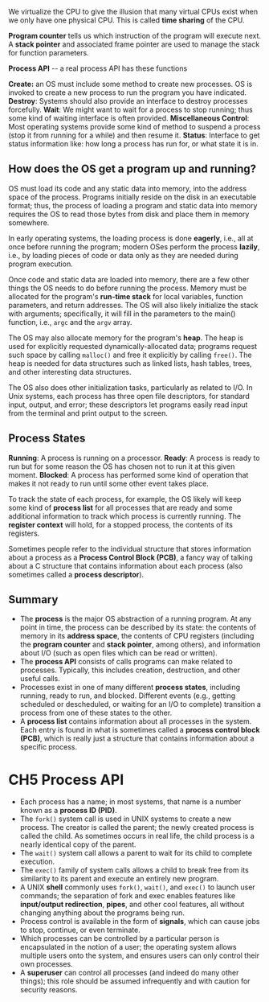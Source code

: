 We virtualize the CPU to give the illusion that many virtual CPUs exist when we only have one physical CPU. This is called **time sharing** of the CPU.

**Program counter** tells us which instruction of the program will execute next. A **stack pointer** and associated frame pointer are used to manage the stack for function parameters.

**Process API** -- a real process API has these functions

**Create:** an OS must include some method to create new processes. OS is invoked to create a new process to run the program you have indicated.
**Destroy**: Systems should also provide an interface to destroy processes forcefully. 
**Wait**: We might want to wait for a process to stop running; thus some kind of waiting interface is often provided.
**Miscellaneous Control**: Most operating systems provide some kind of method to suspend a process (stop it from running for a while) and then resume it.
**Status**: Interface to get status information like: how long a process has run for, or what state it is in.

## **How does the OS get a program up and running?**

OS must load its code and any static data into memory, into the address space of the process. Programs initially reside on the disk in an executable format; thus, the process of loading a program and static data into memory requires the OS to read those bytes from disk and place them in memory somewhere.

In early operating systems, the loading process is done **eagerly**, i.e., all at once before running the program; modern OSes perform the process **lazily**, i.e., by loading pieces of code or data only as they are needed during program execution.

Once code and static data are loaded into memory, there are a few other things the OS needs to do before running the process. Memory must be allocated for the program's **run-time stack** for local variables, function parameters, and return addresses. The OS will also likely initialize the stack with arguments; specifically, it will fill in the parameters to the main() function, i.e., `argc` and the `argv` array.

The OS may also allocate memory for the program's **heap**. The heap is used for explicitly requested dynamically-allocated data; programs request such space by calling `malloc()` and free it explicitly by calling `free()`. The heap is needed for data structures such as linked lists, hash tables, trees, and other interesting data structures.

The OS also does other initialization tasks, particularly as related to I/O. In Unix systems, each process has three open file descriptors, for standard input, output, and error; these descriptors let programs easily read input from the terminal and print output to the screen.

## **Process States**

**Running**: A process is running on a processor.
**Ready**: A process is ready to run but for some reason the OS has chosen not to run it at this given moment.
**Blocked**: A process has performed some kind of operation that makes it not ready to run until some other event takes place. 

To track the state of each process, for example, the OS likely will keep some kind of **process list** for all processes that are ready and some additional information to track which process is currently running. The **register context** will hold, for a stopped process, the contents of its registers.

Sometimes people refer to the individual structure that stores information about a process as a **Process Control Block (PCB)**, a fancy way of talking about a C structure that contains information about each process (also sometimes called a **process descriptor**).

## **Summary**

- The **process** is the major OS abstraction of a running program. At any point in time, the process can be described by its state: the contents of memory in its **address space**, the contents of CPU registers (including the **program counter** and **stack pointer**, among others), and information about I/O (such as open files which can be read or written).
- The **process API** consists of calls programs can make related to processes. Typically, this includes creation, destruction, and other useful calls.
- Processes exist in one of many different **process states**, including running, ready to run, and blocked. Different events (e.g., getting scheduled or descheduled, or waiting for an I/O to complete) transition a process from one of these states to the other.
- A **process list** contains information about all processes in the system. Each entry is found in what is sometimes called a **process control block (PCB)**, which is really just a structure that contains information about a specific process.

# CH5 Process API

- Each process has a name; in most systems, that name is a number known as a **process ID (PID)**.
- The `fork()` system call is used in UNIX systems to create a new process. The creator is called the parent; the newly created process is called the child. As sometimes occurs in real life, the child process is a nearly identical copy of the parent.
- The `wait()` system call allows a parent to wait for its child to complete execution.
- The `exec()` family of system calls allows a child to break free from its similarity to its parent and execute an entirely new program.
- A UNIX **shell** commonly uses `fork()`, `wait()`, and `exec()` to launch user commands; the separation of fork and exec enables features like **input/output redirection**, **pipes**, and other cool features, all without changing anything about the programs being run.
- Process control is available in the form of **signals**, which can cause jobs to stop, continue, or even terminate.
- Which processes can be controlled by a particular person is encapsulated in the notion of a user; the operating system allows multiple users onto the system, and ensures users can only control their own processes.
- A **superuser** can control all processes (and indeed do many other things); this role should be assumed infrequently and with caution for security reasons.